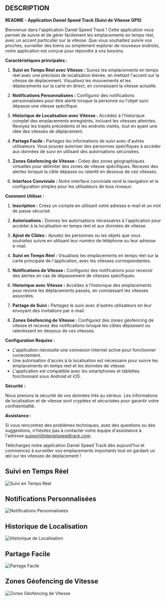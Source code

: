 ## DESCRIPTION

**README - Application Daniel Speed Track (Suivi de Vitesse GPS)**

Bienvenue dans l'application Daniel Speed Track ! Cette application vous permet de suivre et de gérer facilement les emplacements en temps réel, avec un accent particulier sur la vitesse. Que vous souhaitiez suivre vos proches, surveiller des biens ou simplement explorer de nouveaux endroits, notre application est conçue pour répondre à vos besoins.

**Caractéristiques principales :**

1. **Suivi en Temps Réel avec Vitesse :** Suivez les emplacements en temps réel avec une précision de localisation élevée, en mettant l'accent sur la vitesse de déplacement. Visualisez les mouvements et les déplacements sur la carte en direct, en connaissant la vitesse actuelle.

2. **Notifications Personnalisées :** Configurez des notifications personnalisées pour être alerté lorsque la personne ou l'objet suivi dépasse une vitesse spécifique.

3. **Historique de Localisation avec Vitesse :** Accédez à l'historique complet des emplacements enregistrés, incluant les vitesses atteintes. Revoyez les trajets précédents et les endroits visités, tout en ayant une idée des vitesses de déplacement.

4. **Partage Facile :** Partagez les informations de suivi avec d'autres utilisateurs. Vous pouvez autoriser des personnes spécifiques à accéder aux données de suivi en utilisant des autorisations sécurisées.

5. **Zones Géofencing de Vitesse :** Créez des zones géographiques virtuelles pour délimiter des zones de vitesse spécifiques. Recevez des alertes lorsque la cible dépasse ou ralentit en dessous de ces vitesses.

6. **Interface Conviviale :** Notre interface conviviale rend la navigation et la configuration simples pour les utilisateurs de tous niveaux.

**Comment Utiliser :**

1. **Inscription :** Créez un compte en utilisant votre adresse e-mail et un mot de passe sécurisé.

2. **Autorisations :** Donnez les autorisations nécessaires à l'application pour accéder à la localisation en temps réel et aux données de vitesse.

3. **Ajout de Cibles :** Ajoutez les personnes ou les objets que vous souhaitez suivre en utilisant leur numéro de téléphone ou leur adresse e-mail.

4. **Suivi en Temps Réel :** Visualisez les emplacements en temps réel sur la carte principale de l'application, avec les vitesses correspondantes.

5. **Notifications de Vitesse :** Configurez des notifications pour recevoir des alertes en cas de dépassement de vitesses spécifiques.

6. **Historique avec Vitesse :** Accédez à l'historique des emplacements pour revivre les déplacements passés, en connaissant les vitesses associées.

7. **Partage de Suivi :** Partagez le suivi avec d'autres utilisateurs en leur envoyant des invitations par e-mail.

8. **Zones Géofencing de Vitesse :** Configurez des zones géofencing de vitesse et recevez des notifications lorsque les cibles dépassent ou ralentissent en dessous de ces vitesses.

**Configuration Requise :**

- L'application nécessite une connexion Internet active pour fonctionner correctement.
- Une autorisation d'accès à la localisation est nécessaire pour suivre les emplacements en temps réel et les données de vitesse.
- L'application est compatible avec les smartphones et tablettes fonctionnant sous Android et iOS.

**Sécurité :**

Nous prenons la sécurité de vos données très au sérieux. Les informations de localisation et de vitesse sont cryptées et sécurisées pour garantir votre confidentialité.

**Assistance :**

Si vous rencontrez des problèmes techniques, avez des questions ou des suggestions, n'hésitez pas à contacter notre équipe d'assistance à l'adresse support@danielspeedtrack.com.

Téléchargez notre application Daniel Speed Track dès aujourd'hui et commencez à surveiller vos emplacements importants tout en gardant un œil sur les vitesses de déplacement !


## Suivi en Temps Réel

![Suivi en Temps Réel](https://github.com/DanielSpeedTrack/mobileApp/raw/main/1.jpg)

## Notifications Personnalisées

![Notifications Personnalisées](https://github.com/DanielSpeedTrack/mobileApp/raw/main/2.jpg)

## Historique de Localisation

![Historique de Localisation](https://github.com/DanielSpeedTrack/mobileApp/raw/main/3.jpg)

## Partage Facile

![Partage Facile](https://github.com/DanielSpeedTrack/mobileApp/raw/main/4.jpg)

## Zones Géofencing de Vitesse

![Zones Géofencing de Vitesse](https://github.com/DanielSpeedTrack/mobileApp/raw/main/5.jpg)


